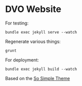 # DVO Website

For testing:

    bundle exec jekyll serve --watch

Regenerate various things:

    grunt

For deployment:

    bundle exec jekyll build --watch

Based on the [So Simple Theme](https://mmistakes.github.io/so-simple-theme/)
